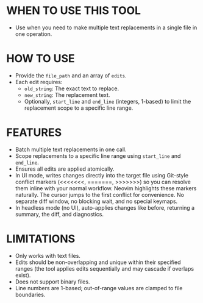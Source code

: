 # WHEN TO USE THIS TOOL

- Use when you need to make multiple text replacements in a single file in one operation.

# HOW TO USE

- Provide the `file_path` and an array of `edits`.
- Each edit requires:
  - `old_string`: The exact text to replace.
  - `new_string`: The replacement text.
  - Optionally, `start_line` and `end_line` (integers, 1-based) to limit the replacement scope to a specific line range.

# FEATURES

- Batch multiple text replacements in one call.
- Scope replacements to a specific line range using `start_line` and `end_line`.
- Ensures all edits are applied atomically.
- In UI mode, writes changes directly into the target file using Git-style conflict markers (<<<<<<<, =======, >>>>>>>) so you can resolve them inline with your normal workflow. Neovim highlights these markers naturally. The cursor jumps to the first conflict for convenience. No separate diff window, no blocking wait, and no special keymaps.
- In headless mode (no UI), auto-applies changes like before, returning a summary, the diff, and diagnostics.

# LIMITATIONS

- Only works with text files.
- Edits should be non-overlapping and unique within their specified ranges (the tool applies edits sequentially and may cascade if overlaps exist).
- Does not support binary files.
- Line numbers are 1-based; out-of-range values are clamped to file boundaries.
